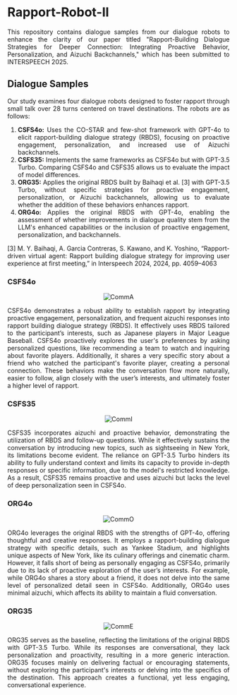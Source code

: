# Rapport-Robot-II
<p align="justify">
This repository contains dialogue samples from our dialogue robots to enhance the clarity of our paper titled "Rapport-Building Dialogue Strategies for Deeper Connection: Integrating Proactive Behavior, Personalization, and Aizuchi Backchannels," which has been submitted to INTERSPEECH 2025.
</p>

## Dialogue Samples
<div style="text-align: justify;">
  <p>
    Our study examines four dialogue robots designed to foster rapport through small talk over 28 turns centered on travel destinations. The robots are as follows:
  </p>

  <ol>
    <li><strong>CSFS4o:</strong> Uses the CO-STAR and few-shot framework with GPT-4o to elicit rapport-building dialogue strategy (RBDS), focusing on proactive engagement, personalization, and increased use of Aizuchi backchannels.</li>
    <li><strong>CSFS35:</strong> Implements the same frameworks as CSFS4o but with GPT-3.5 Turbo. Comparing CSFS4o and CSFS35 allows us to evaluate the impact of model differences.</li>
    <li><strong>ORG35:</strong> Applies the original RBDS built by Baihaqi et al. [3] with GPT-3.5 Turbo, without specific strategies for proactive engagement, personalization, or Aizuchi backchannels, allowing us to evaluate whether the addition of these behaviors enhances rapport.</li>
    <li><strong>ORG4o:</strong> Applies the original RBDS with GPT-4o, enabling the assessment of whether improvements in dialogue quality stem from the LLM's enhanced capabilities or the inclusion of proactive engagement, personalization, and backchannels.</li>
  </ol>
</div>

<p align="justify">
[3] M. Y. Baihaqi, A. Garcia Contreras, S. Kawano, and K. Yoshino, “Rapport-driven virtual agent: Rapport building dialogue strategy for improving user experience at first meeting,” in Interspeech 2024, 2024, pp. 4059–4063
</p>

### CSFS4o
<p align="center">
  <img src="https://github.com/user-attachments/assets/7fd8a26c-9df8-4dad-b703-59a90007c9db" alt="CommA">
</p>
<p align="justify">
CSFS4o demonstrates a robust ability to establish rapport by integrating proactive engagement,
personalization, and frequent aizuchi responses into rapport building dialogue strategy (RBDS).
It effectively uses RBDS tailored to the participant’s interests, such as Japanese players in
Major League Baseball. CSFS4o proactively explores the user's preferences by asking
personalized questions, like recommending a team to watch and inquiring about favorite
players. Additionally, it shares a very specific story about a friend who watched the participant's
favorite player, creating a personal connection. These behaviors make the conversation flow
more naturally, easier to follow, align closely with the user’s interests, and ultimately foster a
higher level of rapport.
</p>

### CSFS35
<p align="center">
  <img src="https://github.com/user-attachments/assets/c1e712b7-e1e8-44bd-a308-ea76d477bfca" alt="CommI">
</p>
<p align="justify">
CSFS35 incorporates aizuchi and proactive behavior, demonstrating the utilization of RBDS and
follow-up questions. While it effectively sustains the conversation by introducing new topics,
such as sightseeing in New York, its limitations become evident. The reliance on GPT-3.5 Turbo
hinders its ability to fully understand context and limits its capacity to provide in-depth responses
or specific information, due to the model's restricted knowledge. As a result, CSFS35 remains
proactive and uses aizuchi but lacks the level of deep personalization seen in CSFS4o.
</p>

### ORG4o
<p align="center">
  <img src="https://github.com/user-attachments/assets/7b31db34-0ef4-4b93-a2f2-13d28c25d81a" alt="CommO">
</p>
<p align="justify">
ORG4o leverages the original RBDS with the strengths of GPT-4o, offering thoughtful and
creative responses. It employs a rapport-building dialogue strategy with specific details, such as
Yankee Stadium, and highlights unique aspects of New York, like its culinary offerings and
cinematic charm. However, it falls short of being as personally engaging as CSFS4o, primarily
due to its lack of proactive exploration of the user’s interests. For example, while ORG4o shares
a story about a friend, it does not delve into the same level of personalized detail seen in
CSFS4o. Additionally, ORG4o uses minimal aizuchi, which affects its ability to maintain a fluid
conversation.
</p>

### ORG35
<p align="center">
  <img src="https://github.com/user-attachments/assets/3e929137-1a73-4f1e-a4a9-472bbd2d61c8" alt="CommE">
</p>
<p align="justify">
ORG35 serves as the baseline, reflecting the limitations of the original RBDS with GPT-3.5
Turbo. While its responses are conversational, they lack personalization and proactivity,
resulting in a more generic interaction. ORG35 focuses mainly on delivering factual or
encouraging statements, without exploring the participant's interests or delving into the specifics
of the destination. This approach creates a functional, yet less engaging, conversational
experience.
</p>
